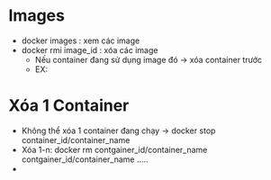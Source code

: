 # Images
  * docker images : xem các image
  * docker rmi image_id : xóa các image
      - Nếu container đang  sử dụng image đó -> xóa container trước
      - EX: 
    
# Xóa 1 Container
  * Không thể xóa 1 container đang chạy -> docker stop container_id/container_name
  * Xóa 1-n: docker rm contgainer_id/container_name contgainer_id/container_name .....
  * 
